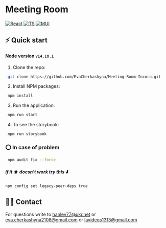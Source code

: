 # Meeting Room

[![React][react.js]][react-url]
[![TS][ts]][ts-url]
[![MUI][mui]][mui-url]

## ⚡️ Quick start

#### Node version `v14.18.1`

1. Clone the repo:
```sh
 git clone https://github.com/EvaCherkashyna/Meeting-Room-Incora.git
```

2. Install NPM packages:

```sh
 npm install
```

3.  Run the application:

```sh
 npm run start
```
4. To see the storybook:

```sh
 npm run storybook
```
### ⭕️ In case of problem

```sh
 npm audit fix --force
```

##### if it ⬆️ doesn't work try this ⬇️

```sh
npm config set legacy-peer-deps true
```



## 🤙🏼 Contact

For questions write to
hanley77@ukr.net or
eva.cherkashyna2108@gmail.com or
lavideos1313@gmail.com

[react.js]: https://img.shields.io/badge/React-20232A?style=for-the-badge&logo=react&logoColor=61DAFB
[react-url]: https://reactjs.org/
[mui]: https://img.shields.io/badge/mui-000000?style=for-the-badge&logo=mui&logoColor=white&color=007FFF
[mui-url]: https://mui.com/
[ts]: https://img.shields.io/badge/typeScript-000000?style=for-the-badge&logo=ts-node&logoColor=white&color=3178C6
[ts-url]: https://www.typescriptlang.org/
